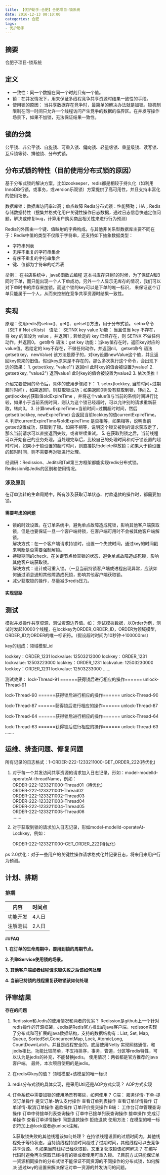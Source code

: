 ```yaml
---
title: 【优护助手-合肥】合肥项目-锁系统
date: 2016-12-13 00:10:00
categories: 合肥
tags:
- 优护助手
---
```


## 摘要

 合肥子项目-锁系统

<!--more-->
## 定义

* 一致性：同一个数据在同一个时刻只有一个值。
* 锁：在并发情况下，用来保证多线程竞争共享资源时结果一致性的手段。
* 使用锁的原因：
    当共享数据存在竞争时，最简单的解决办法就是加锁。锁机制限制在同一时间只允许一个线程访问产生竞争的数据的临界区。在并发写操作场景下，如果不加锁，无法保证结果一致性。

## 锁的分类
公平锁、非公平锁、自旋锁、可重入锁、偏向锁、轻量级锁、重量级锁、读写锁、互斥锁等待、排他锁、分布式锁。

## 分布式锁的特性（目前使用分布式锁的原因）

基于分布式锁的解决方案，比如zookeeper，redis都是相较于持久化（如利用InnoDB行锁，或事务，或version乐观锁）方案提供了高可用性，并且支持丰富化的使用场景。

数据库锁：数据库访问率过高；单点故障
Redis分布式锁：性能强劲；HA；Redis存储数据特性（搜集并格式化用户关键性操作日志数据，通过日志信息快速定位问题，解决或修复bug，计算用户购买商品相关性来进行行为预测）

Redis的外围由一个键、值映射的字典构成。与其他非关系型数据库主要不同在于：Redis中值的类型不仅限于字符串，还支持如下抽象数据类型：

* 字符串列表
* 无序不重复的字符串集合
* 有序不重复的字符串集合
* 键、值都为字符串的哈希表

举例：
    在书店系统中，java8函数式编程 这本书库存只剩1的时候，为了保证A和B同时下单，而只能出现一个人下单成功，另外一个人显示无库存的情况，我们可以对下单时书的库存来加锁，而这个锁的key可以是下单的唯一标识， 来保证这个订单只能属于一个人，从而来控制在竞争共享资源时结果一致性。
                 
## 实现
    
原理：使用redis的setnx()、get()、getset()方法，用于分布式锁。
     setnx命令（SET if Not eXists） 语法： SETNX key value 功能： 当且仅当 key 不存在，将 key 的值设为 value ，并返回1；若给定的 key 已经存在，则 SETNX 不做任何动作，并返回0。
     get命令  语法：get key 功能：当key值存在时，返回key对应的value值。若给定的 key不存在，不做任何动作，并返回nil。
     getset命令 语法 getset(key，newValue) 该方法是原子的，对key设置newValue这个值，并且返回key原来的旧值。假设key原来是不存在的，那么多次执行这个命令，会出现下边的效果：
    1. getset(key, "value1")  返回nil   此时key的值会被设置为value1
    2. getset(key, "value2")  返回value1   此时key的值会被设置为value2
    3. 依次类推！

介绍完要使用的命令后，具体的使用步骤如下：
    1. setnx(lockkey, 当前时间+过期超时时间) ，如果返回1，则获取锁成功；如果返回0则没有获取到锁，转向2。
    2. get(lockkey)获取值oldExpireTime ，并将这个value值与当前的系统时间进行比较，如果小于当前系统时间，则认为这个锁已经超时，可以允许别的请求重新获取，转向3。
    3. 计算newExpireTime=当前时间+过期超时时间，然后getset(lockkey, newExpireTime) 会返回当前lockkey的值currentExpireTime。
    4. 判断currentExpireTime与oldExpireTime 是否相等，如果相等，说明当前getset设置成功，获取到了锁。如果不相等，说明这个锁又被别的请求获取走了，那么当前请求可以直接返回失败，或者继续重试。
    5. 在获取到锁之后，当前线程可以开始自己的业务处理，当处理完毕后，比较自己的处理时间和对于锁设置的超时时间，如果小于锁设置的超时时间，则直接执行delete释放锁；如果大于锁设置的超时时间，则不需要再对锁进行处理。

经调研：Redission、Jedits和Tail第三方框架都能实现redis分布式锁。
 Redission和Jedis的区别和使用情况。
### 涉及原则
在订单流转的生命周期中，所有涉及获取订单状态、付款退款的操作时，都需要加锁。

#### 需要考虑的问题
- 锁的时效设置。在订单系统中，避免单点故障造成死锁，影响其他客户端获取锁，但是也要保证一旦一个客户端持锁，在客户端可用时不会被其他客户端解锁。<br>
  解决方式：在一个客户端请求持锁时，设置一个失效时间，通过key的时间戳来判断是否需要强制解锁。
- 持锁期间的check，在关键节点检查锁的状态，避免单点故障造成死锁，影响其他客户端获取锁。<br>
  解决方式：设计成可重入锁。（一旦当前持锁客户端或进程出现异常，应该如何通过消息通知其他障造成死锁，影响其他客户端获取锁。<br>
- 减少获取锁的操作，尽量减少redis压力。


#### 实现思路
## 测试
模拟并发操作共享资源，测试资源边界值。如：
    测试模拟数据，以Order为例，测试时发起10000个线程，在lockkey为ORDER_ORDER_ID，ORDER为领域模型，ORDER_ID为ORDER的唯一标识符。（假设超时时间为10秒钟->100000ms）

key的组成：领域模型_id

 lockkey：ORDER_1231  lockvalue: 12503212000
 lockkey：ORDER_1231  lockvalue: 12503223000
 lockkey：ORDER_1231  lockvalue: 12503230000
 lockkey：ORDER_1231  lockvalue: 12503233000
 ......    
    
测试效果：
lock-Thread-91
======获得锁后进行相应的操作======
unlock-Thread-91
   
lock-Thread-90
======获得锁后进行相应的操作======
unlock-Thread-90
   
lock-Thread-87
======获得锁后进行相应的操作======
unlock-Thread-87
   
lock-Thread-64
======获得锁后进行相应的操作======
unlock-Thread-64
   
lock-Thread-63
======获得锁后进行相应的操作======
unlock-Thread-63
.......
       
        
## 运维、排查问题、修复问题
所有记录的日志格式：1-ORDER-222-1233211000-GET_ORDER_222(待优化)

1. 对于每一个并发访问共享资源的请求加入日志记录，形如：model-modelId-operateAt-threadName，例如：<br>
    ORDER-222-1233211000-Thread01（待优化）<br>
    ORDER-222-1233211001-Thread02<br>
    ORDER-222-1233211002-Thread03<br>
    ORDER-222-1233211003-Thread04<br>
    ORDER-222-1233211004-Thread05<br>
    ORDER-222-1233211005-Thread06<br>
    .......
    
2. 对于获取到锁的请求加入日志记录，形如model-modelId-operateAt-Lockkey，例如：

   ORDER-222-1233211000-GET_ORDER_222(待优化)


  ps 2.0优化：对于一些用户的关键性操作请求格式化并记录日志，将来用来用户行为预测。

        
    
## 计划、排期


### 排期

| 内容 | 时间点 |
| --- | --- |
| 功能开发 | 4人日 |
| 注解测试 | 2人日 |


##**FAQ**

**1. 在订单的生命周期中，要用到锁的周期节点。**

**2. 列举Service使用锁的场景。**

**3. 其他客户端或者线程请求锁失败之后该如何处理**

**4. 当前已持锁的线程重复获取锁该如何处理**



## 评审结果
**存在的问题**
1. Redission和Jedis的使用情况和两者的优劣？
    Redission是github上一个针对redis操作的开源框架，Jedis是Redis官方推出的java客户端。redisson实现了分布式和可扩展的java数据结构，支持的数据结构有：List, Set, Map, Queue, SortedSet,ConcureentMap, Lock, AtomicLong, CountDownLatch，并且是线程安全的，底层使用Netty 实现网络通信。和jedis相比，功能比较简单，不支持排序，事务，管道，分区等redis特性，可以认为是jedis的补充，不能替换jedis。
     使用情况：两者都是官方推荐的java客户端。
     最终，本次项目使用的是jedis。
2. 在redis中key的值？ 领域模型+该模型的唯一标识
3. redis分布式锁的具体实现，是采用Util还是AOP方式实现？ AOP方式实现
4. 订单系统中需要加锁的使用场景有哪些，如何使用？
        C端：
           服务详情-下单-提交订单操作
           提交订单-确认支付操作
           查看订单列表操作
           查看订单详情操作
           订单详情-取消订单操作
           退款操作
           订单评价提交操作
        B端：
           工作台订单管理查询操作
           订单中待接单列表查询操作
           订单中已接单列表查询操作
           接单操作
           完成订单操作
           查看订单详情操作
           同意退款操作
           拒绝退款
    使用方法：在模型的唯一标识符加上@lock或者@unlock注解。
    
   5.获取锁失败的其他线程该如何处理？
   在持锁线程设置的过期时间内，其他线程处于等待状态，当持锁线程持锁时间超过了过期时间，其他线程可以去竞争共享资源。
   6.如果当前线程已经获取锁，又重复获取锁该如何解决？
    在编写代码时避免再次获取已经持有的锁或者使用可重入锁。
   7.目前方式只能保证单一资源相同操作的分布式锁不能保证不同资源的不同操作的分布式锁，如何解决
   通过key的设置来解决保证对单一资源的并发访问的问题。
        
 
 
 
 
 
 
    
    
    


        
 




     

